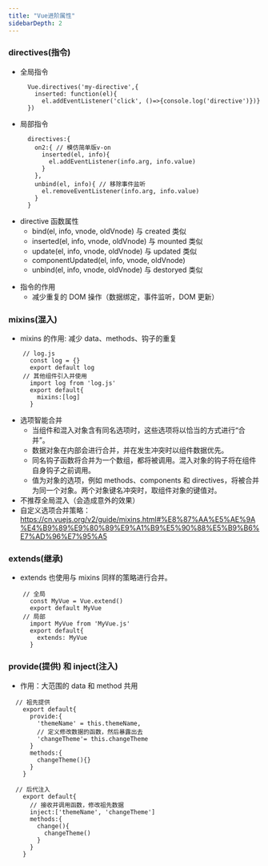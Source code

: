 ```yaml
---
title: "Vue进阶属性"
sidebarDepth: 2
---
```


### directives(指令)

- 全局指令
  ```
    Vue.directives('my-directive',{
      inserted: function(el){
        el.addEventListener('click', ()=>{console.log('directive')})}
    })
  ```
- 局部指令
  ```
    directives:{
      on2:{ // 模仿简单版v-on
        inserted(el, info){
          el.addEventListener(info.arg, info.value)
        }
      },
      unbind(el, info){ // 移除事件监听
        el.removeEventListener(info.arg, info.value)
      }
    }
  ```

* directive 函数属性
  - bind(el, info, vnode, oldVnode) 与 created 类似
  - inserted(el, info, vnode, oldVnode) 与 mounted 类似
  - update(el, info, vnode, oldVnode) 与 updated 类似
  - componentUpdated(el, info, vnode, oldVnode)
  - unbind(el, info, vnode, oldVnode) 与 destoryed 类似

- 指令的作用
  - 减少重复的 DOM 操作（数据绑定，事件监听，DOM 更新）

### mixins(混入)

- mixins 的作用: 减少 data、methods、钩子的重复

```
    // log.js
      const log = {}
      export default log
    // 其他组件引入并使用
      import log from 'log.js'
      export default{
        mixins:[log]
      }
```

- 选项智能合并
  - 当组件和混入对象含有同名选项时，这些选项将以恰当的方式进行“合并”。
  - 数据对象在内部会进行合并，并在发生冲突时以组件数据优先。
  - 同名钩子函数将合并为一个数组，都将被调用。混入对象的钩子将在组件自身钩子之前调用。
  - 值为对象的选项，例如 methods、components 和 directives，将被合并为同一个对象。两个对象键名冲突时，取组件对象的键值对。
- 不推荐全局混入（会造成意外的效果）
- 自定义选项合并策略：https://cn.vuejs.org/v2/guide/mixins.html#%E8%87%AA%E5%AE%9A%E4%B9%89%E9%80%89%E9%A1%B9%E5%90%88%E5%B9%B6%E7%AD%96%E7%95%A5

### extends(继承)

- extends 也使用与 mixins 同样的策略进行合并。

```
    // 全局
      const MyVue = Vue.extend()
      export default MyVue
    // 局部
      import MyVue from 'MyVue.js'
      export default{
        extends: MyVue
      }
```

### provide(提供) 和 inject(注入)

- 作用：大范围的 data 和 method 共用

```
  // 祖先提供
    export default{
      provide:{
        'themeName' = this.themeName,
        // 定义修改数据的函数，然后暴露出去
        'changeTheme'= this.changeTheme
      }
      methods:{
        changeTheme(){}
      }
    }
```

```
  // 后代注入
    export default{
      // 接收并调用函数，修改祖先数据
      inject:['themeName', 'changeTheme']
      methods:{
        change(){
          changeTheme()
        }
      }
    }
```
